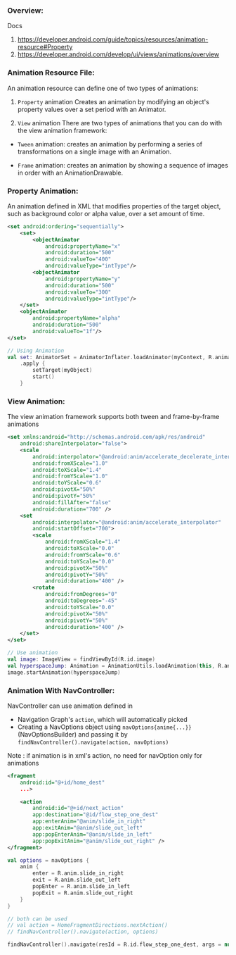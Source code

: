 ### Overview:
Docs
1. https://developer.android.com/guide/topics/resources/animation-resource#Property
2. https://developer.android.com/develop/ui/views/animations/overview

### Animation Resource File:
An animation resource can define one of two types of animations:

1. `Property` animation
Creates an animation by modifying an object's property values over a set period with an Animator.


2. `View` animation
There are two types of animations that you can do with the view animation framework:

- `Tween` animation: creates an animation by performing a series of transformations on a single image with an Animation.
    
- `Frame` animation: creates an animation by showing a sequence of images in order with an AnimationDrawable.

### Property Animation:
An animation defined in XML that modifies properties of the target object, such as background color or alpha value, over a set amount of time.
```xml
<set android:ordering="sequentially">
    <set>
        <objectAnimator
            android:propertyName="x"
            android:duration="500"
            android:valueTo="400"
            android:valueType="intType"/>
        <objectAnimator
            android:propertyName="y"
            android:duration="500"
            android:valueTo="300"
            android:valueType="intType"/>
    </set>
    <objectAnimator
        android:propertyName="alpha"
        android:duration="500"
        android:valueTo="1f"/>
</set>
```
```kotlin
// Using Animation
val set: AnimatorSet = AnimatorInflater.loadAnimator(myContext, R.animator.property_animator)
    .apply {
        setTarget(myObject)
        start()
    }
```

### View Animation:
The view animation framework supports both tween and frame-by-frame animations
```xml
<set xmlns:android="http://schemas.android.com/apk/res/android"
    android:shareInterpolator="false">
    <scale
        android:interpolator="@android:anim/accelerate_decelerate_interpolator"
        android:fromXScale="1.0"
        android:toXScale="1.4"
        android:fromYScale="1.0"
        android:toYScale="0.6"
        android:pivotX="50%"
        android:pivotY="50%"
        android:fillAfter="false"
        android:duration="700" />
    <set
        android:interpolator="@android:anim/accelerate_interpolator"
        android:startOffset="700">
        <scale
            android:fromXScale="1.4"
            android:toXScale="0.0"
            android:fromYScale="0.6"
            android:toYScale="0.0"
            android:pivotX="50%"
            android:pivotY="50%"
            android:duration="400" />
        <rotate
            android:fromDegrees="0"
            android:toDegrees="-45"
            android:toYScale="0.0"
            android:pivotX="50%"
            android:pivotY="50%"
            android:duration="400" />
    </set>
</set>
```
```kotlin
// Use animation
val image: ImageView = findViewById(R.id.image)
val hyperspaceJump: Animation = AnimationUtils.loadAnimation(this, R.anim.hyperspace_jump)
image.startAnimation(hyperspaceJump)
```

### Animation With NavController:
NavController can use animation defined in
- Navigation Graph's `action`, which will automatically picked
- Creating a NavOptions object using `navOptions{anime{...}}` (NavOptionsBuilder) and passing it by `findNavController().navigate(action, navOptions)`

Note : if animation is in xml's action, no need for navOption only for animations
```xml
<fragment
    android:id="@+id/home_dest"
    ...>

    <action
        android:id="@+id/next_action"
        app:destination="@id/flow_step_one_dest"
        app:enterAnim="@anim/slide_in_right"
        app:exitAnim="@anim/slide_out_left"
        app:popEnterAnim="@anim/slide_in_left"
        app:popExitAnim="@anim/slide_out_right" />
</fragment>
```

```kotlin
val options = navOptions {
    anim {
        enter = R.anim.slide_in_right
        exit = R.anim.slide_out_left
        popEnter = R.anim.slide_in_left
        popExit = R.anim.slide_out_right
    }
}

// both can be used
// val action = HomeFragmentDirections.nextAction()
// findNavController().navigate(action, options)

findNavController().navigate(resId = R.id.flow_step_one_dest, args = null, navOptions = options)
```